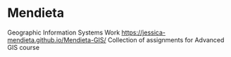 # Mendieta
Geographic Information Systems Work
https://jessica-mendieta.github.io/Mendieta-GIS/
Collection of assignments for Advanced GIS course
